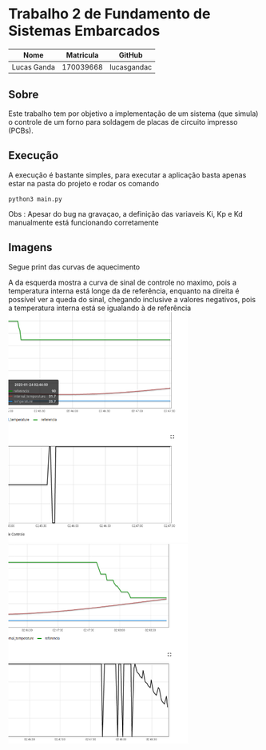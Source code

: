 # Trabalho 2 de Fundamento de Sistemas Embarcados


**Nome** | **Matricula** | **GitHub** 
---------|:-------------:|:----------:
| Lucas Ganda | 170039668 | lucasgandac

## Sobre

Este trabalho tem por objetivo a implementação de um sistema (que simula) o controle de um forno para soldagem de placas de circuito impresso (PCBs).

## Execução

A execução é bastante simples, para executar a aplicação basta apenas estar na pasta do projeto e rodar os comando

```
python3 main.py
```

Obs : Apesar do bug na gravaçao, a definição das variaveis Ki, Kp e Kd manualmente está funcionando corretamente


## Imagens

Segue print das curvas de aquecimento

A da esquerda mostra a curva de sinal de controle no maximo, pois a temperatura interna está longe da de referência, enquanto na direita é possível ver a queda do sinal, chegando inclusive a valores negativos, pois a temperatura interna está se igualando à de referência
<img src="https://github.com/lucasgandac/Trabalho-2-FSE/blob/main/images/forno-init.png" alt="drawing" width="360"/>
<img src="https://github.com/lucasgandac/Trabalho-2-FSE/blob/main/images/forno.png" alt="drawing" width="360"/>

